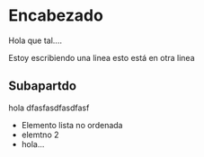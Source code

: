 # Encabezado

Hola que tal....

Estoy escribiendo una linea
esto está en otra linea


## Subapartdo
hola         dfasfasdfasdfasf

* Elemento lista no ordenada
* elemtno 2
* hola...



